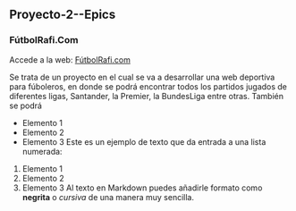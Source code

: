 ## Proyecto-2--Epics

### FútbolRafi.Com

Accede a la web: [FútbolRafi.com](https://futbolrafi.netlify.app/home)


Se trata de un proyecto en el cual se va a desarrollar una web deportiva para fúboleros, en donde se podrá encontrar todos los partidos jugados de diferentes ligas, Santander, la Premier, la BundesLiga entre otras. También se podrá 




- Elemento 1
- Elemento 2
- Elemento 3
Este es un ejemplo de texto que da entrada a una lista numerada:
1. Elemento 1
2. Elemento 2
3. Elemento 3
Al texto en Markdown puedes añadirle formato como **negrita** o *cursiva* de una manera muy sencilla.
